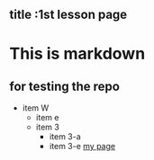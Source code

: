 title :1st lesson page
---

# This is markdown
## for testing the repo

* item W
    * item e
    * item 3
        * item 3-a 
        * item 3-e
[my page](www.google.com)